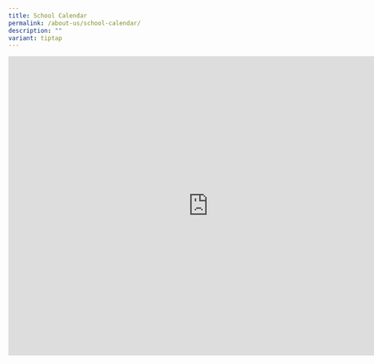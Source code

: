 ```yaml
---
title: School Calendar
permalink: /about-us/school-calendar/
description: ""
variant: tiptap
---
```

<div class="iframe-wrapper">
<iframe height="600" width="800" allowfullscreen="true" frameborder="0" src="https://calendar.google.com/calendar/embed?height=600&amp;wkst=1&amp;ctz=Asia%2FSingapore&amp;bgcolor=%23ffffff&amp;showTitle=0&amp;showNav=0&amp;showPrint=0&amp;showTabs=0&amp;showCalendars=0&amp;src=Y18wdGR2OGlmaTEwYXVxZDBtM2Y5bWFxOWw2a0Bncm91cC5jYWxlbmRhci5nb29nbGUuY29t&amp;src=Y19mdDJlbzhlamkwcWI4b2VxdmlhZmRkcG43Z0Bncm91cC5jYWxlbmRhci5nb29nbGUuY29t&amp;color=%23F4511E&amp;color=%23EF6C00"></iframe>
</div>
<p></p>